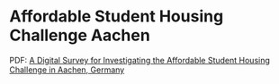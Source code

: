 # Affordable Student Housing Challenge Aachen

PDF: [A Digital Survey for
Investigating the
Affordable Student
Housing Challenge
in Aachen, Germany](2019_2022_Student_Housing_Challenge_Aachen.pdf)
